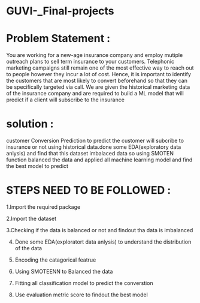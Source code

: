 # GUVI-_Final-projects
# Problem Statement :
You are working for a new-age insurance company and employ
mutiple outreach plans to sell term insurance to your
customers. Telephonic marketing campaigns still remain one of
the most effective way to reach out to people however they
incur a lot of cost. Hence, it is important to identify the
customers that are most likely to convert beforehand so that
they can be specifically targeted via call. We are given the
historical marketing data of the insurance company and are
required to build a ML model that will predict if a client will
subscribe to the insurance
# solution : 
customer Conversion Prediction to predict the customer will subcribe to insurance or not using historical data.done some EDA(exploratory data anlysis) and find that this dataset imbalaced data so using SMOTEN function balanced the data and applied all machine learning model and find the best model to predict 

# STEPS NEED TO BE FOLLOWED :
1.Import the required package

2.Import the dataset

3.Checking if the data is balanced or not and findout tha data is imbalanced 

4. Done some EDA(exploratort data anlysis) to understand the distribution of the data

5. Encoding the catagorical featrue
 
6. Using SMOTEENN to Balanced the data
 
7. Fitting all classification model to predict the converstion

8. Use evaluation metric score to findout the best model 
